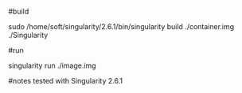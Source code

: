 #build

sudo /home/soft/singularity/2.6.1/bin/singularity build ./container.img ./Singularity

#run

singularity run ./image.img

#notes
tested with Singularity 2.6.1
